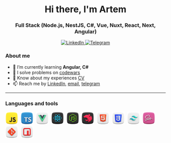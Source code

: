 <div id="header" align="center">
    <h1>Hi there, I'm  Artem </h1>
    <h3>Full Stack (Node.js, NestJS, C#, Vue, Nuxt, React, Next, Angular)</h3>
</div>

<div id="socials" align="center">
    <a target="_blank" href="https://www.linkedin.com/in/artem-zubkov-56b1281a6/">
    <img src="https://img.shields.io/badge/LinkedIn-blue?style=for-the-badge&logo=linkedin&logoColor=white" alt="LinkedIn"/>
  </a>
  <a target="_blank" href="https://t.me/oldSchool1705">
    <img src="https://img.shields.io/badge/Telegram-blue?style=for-the-badge&logo=telegram&logoColor=white" alt="Telegram"/>
  </a>
</div>

### About me
- 🌱 I’m currently learning **Angular, C#**
- 📝 I solve problems on [codewars](https://www.codewars.com/users/OldSchool1705/badges/large)
- 📄 Know about my experiences [CV](https://drive.google.com/file/d/1Za-8LwzTF2A0F5k40htTkuKpLIbrheF6/view?usp=sharingр)
- 📫 Reach me by [LinkedIn](https://www.linkedin.com/in/artem-zubkov-56b1281a6/), [email](oldschool1705@gmail.com), [telegram](https://t.me/oldSchool1705)

---

### Languages and tools

<img src="/src/js.png" title="javaScript" width="40" height="40"/>&nbsp;
<img src="/src/typescript.png" title="typeScript" width="40" height="40"/>&nbsp;
<img src="/src/vue.png" title="vue" width="40" height="40"/>&nbsp;
<img src="/src/react.png" title="react" width="40" height="40"/>&nbsp;
<img src="/src//nodejs.png" title="node" width="40" height="40"/>&nbsp;
<img src="/src/nestjs.png" title="nest" width="40" height="40"/>&nbsp;
<img src="/src//html.png" title="html" width="40" height="40"/>&nbsp;
<img src="/src/css.png" title="css" width="40" height="40"/>&nbsp;
<img src="/src/tailwind.png" title="tailwind" width="40" height="40"/>&nbsp;
<img src="/src/sass.png" title="tailwind" width="40" height="40"/>&nbsp;
<img src="/src/git.png" title="git" width="40" height="40"/>&nbsp;
<img src="/src/npm.png" title="npm" width="40" height="40"/>&nbsp;


<!-- ### My stat

<div id="stat" align="center">
    <img src="https://github-profile-summary-cards.vercel.app/api/cards/profile-details?username=vn7n24fzkq&theme=github_dark" alt=""/>
    <img src="https://github-profile-summary-cards.vercel.app/api/cards/most-commit-language?username=vn7n24fzkq&theme=github_dark" alt=""/>
     <img src="https://github-profile-summary-cards.vercel.app/api/cards/stats?username=vn7n24fzkq&theme=github_dark" alt=""/>
</div>

--- -->

